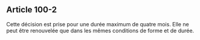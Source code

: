 Article 100-2
----
Cette décision est prise pour une durée maximum de quatre mois. Elle ne peut
être renouvelée que dans les mêmes conditions de forme et de durée.
